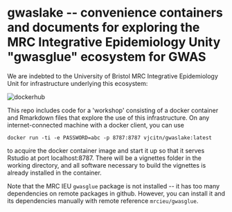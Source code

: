 # gwaslake -- convenience containers and documents for exploring the MRC Integrative Epidemiology Unity "gwasglue" ecosystem for GWAS

We are indebted to the University of Bristol MRC Integrative Epidemiology Unit for
infrastructure underlying this ecosystem:

![dockerhub](https://github.com/vjcitn/gwaslake/raw/master/inst/images/mrcieuglue.png)

This repo includes code for a 'workshop' consisting of a docker container and
Rmarkdown files that explore the use of this infrastructure.  On
any internet-connected machine with a docker client, you can use

```
docker run -ti -e PASSWORD=abc -p 8787:8787 vjcitn/gwaslake:latest
```

to acquire the docker container image and start it up so that it serves
Rstudio at port localhost:8787.  There will be a vignettes folder in
the working directory, and all software necessary to build the vignettes
is already installed in the container.

Note that the MRC IEU `gwasglue` package is not installed -- it has too
many dependencies on remote packages in github.  However, you can
install it and its dependencies manually with remote reference `mrcieu/gwasglue`.
